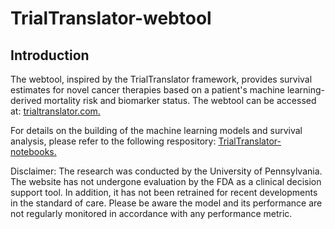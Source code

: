 # TrialTranslator-webtool

## Introduction
The webtool, inspired by the TrialTranslator framework, provides survival estimates for novel cancer therapies based on a patient's machine learning-derived mortality risk and biomarker status. The webtool can be accessed at: [trialtranslator.com.](https://www.trialtranslator.com)

For details on the building of the machine learning models and survival analysis, please refer to the following respository: [TrialTranslator-notebooks.](https://github.com/xavier-orcutt/TrialTranslator-notebooks)

Disclaimer: The research was conducted by the University of Pennsylvania. The website has not undergone evaluation by the FDA as a clinical decision support tool. In addition, it has not been retrained for recent developments in the standard of care. Please be aware the model and its performance are not regularly monitored in accordance with any performance metric.



